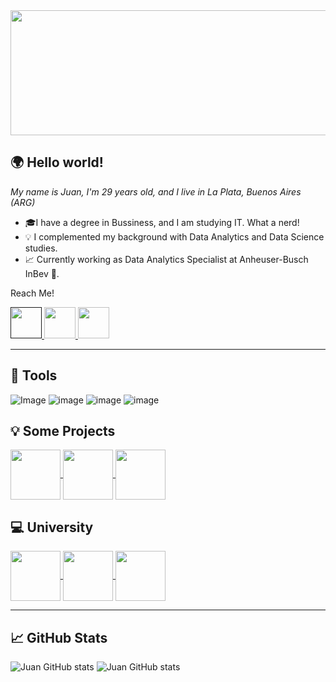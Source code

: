 <img src="https://thumbs.gfycat.com/BewitchedAntiqueAllensbigearedbat-size_restricted.gif" width=800 height =200>


## 🌍 Hello world!
*My name is Juan, I'm 29 years old, and I live in La Plata, Buenos Aires (ARG)*

* 🎓I have a degree in Bussiness, and I am studying IT. What a nerd!
* 💡 I complemented my background with Data Analytics and Data Science studies.
* 📈 Currently working as Data Analytics Specialist at Anheuser-Busch InBev 🍺.

Reach Me!

<a href="">
  <img src="https://cdn-icons.flaticon.com/png/512/1527/premium/1527096.png?token=exp=1651438432~hmac=1601fc563804903047208c17c7855401" width=50px>
</a>
<a href="https://www.linkedin.com/in/juan-sirai/">
  <img src="https://cdn-icons-png.flaticon.com/512/174/174857.png" width=50px>
</a>
<a href="mailto:juanbsirai664@gmail.com">
  <img src="https://cdn-icons-png.flaticon.com/512/893/893292.png" width=50px>
</a>


-----------------------

## 🔧 Tools

![Image](https://img.shields.io/badge/PowerBI-F2C811?style=for-the-badge&logo=Power%20BI&logoColor=white)
![image](https://img.shields.io/badge/Tableau-E97627?style=for-the-badge&logo=Tableau&logoColor=white)
![image](https://img.shields.io/badge/conda-342B029.svg?&style=for-the-badge&logo=anaconda&logoColor=white)
![image](https://img.shields.io/badge/Python-FFD43B?style=for-the-badge&logo=python&logoColor=blue)

## 💡 Some Projects

<a href="https://github.com/juansirai/Energy-Consumption">
  <img align="center" height="80em" src="https://github-readme-stats.vercel.app/api/pin/?username=juansirai&repo=Energy-Consumption&theme=dark" />
</a>  

<a href="https://github.com/juansirai/HR-Attrition">
  <img align="center" height="80em" src="https://github-readme-stats.vercel.app/api/pin/?username=juansirai&repo=HR-Attrition&theme=dark" />
</a>  

<a href="https://github.com/juansirai/jump2digital">
  <img align="center" height="80em" src="https://github-readme-stats.vercel.app/api/pin/?username=juansirai&repo=jump2digital&theme=dark" />
</a> 

## 💻 University

<a href="https://github.com/juansirai/AyED">
  <img align="center" height="80em" src="https://github-readme-stats.vercel.app/api/pin/?username=juansirai&repo=AyED&theme=dark" />
</a>  

<a href="https://github.com/juansirai/FOD-Practica">
  <img align="center" height="80em" src="https://github-readme-stats.vercel.app/api/pin/?username=juansirai&repo=FOD-Practica&theme=dark" />
</a>  

<a href="https://github.com/juansirai/SeminarioPython">
  <img align="center" height="80em" src="https://github-readme-stats.vercel.app/api/pin/?username=juansirai&repo=SeminarioPython&theme=dark" />
</a>  

------------------------
## 📈 GitHub Stats
![Juan GitHub stats](https://github-profile-summary-cards.vercel.app/api/cards/productive-time?username=juansirai&theme=radical&utcOffset=-3)
![Juan GitHub stats](http://github-profile-summary-cards.vercel.app/api/cards/most-commit-language?username=juansirai&theme=radical)

